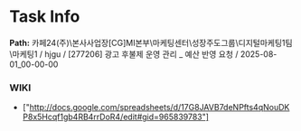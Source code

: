 # Task Info

**Path:** 카페24(주)\본사사업장\[CG]MI본부\마케팅센터\성장주도그룹\디지털마케팅1팀\마케팅1 / hjgu / [277206] 광고 후불제 운영 관리 _ 예산 반영 요청 / 2025-08-01_00-00-00

### WIKI
- ["http://docs.google.com/spreadsheets/d/17G8JAVB7deNPfts4qNouDKP8x5Hcqf1gb4RB4rrDoR4/edit#gid=965839783"]

